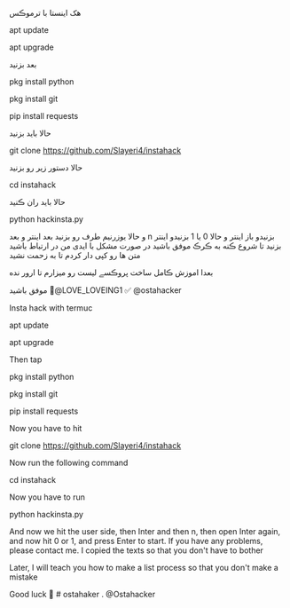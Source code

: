 هک اینستا با ترموڪس


apt update

apt upgrade

بعد بزنید

pkg install python

pkg install git

pip install requests

حالا باید بزنید

git clone https://github.com/Slayeri4/instahack

حالا دستور زیر رو بزنید

cd instahack

حالا باید ران ڪنید

python hackinsta.py


و حالا یوزرنیم  طرف رو بزنید بعد اینتر و بعد n بزنیدو باز اینتر و حالا 0 یا 1 بزنیدو اینتر بزنید تا شروع ڪنه به ڪرڪ موفق باشید 
در صورت مشکل با ایدی من در ارتباط باشید متن ها رو کپی دار کردم تا به زحمت نشید


بعدا اموزش ڪامل ساخت پروڪسے لیست رو میزارم تا ارور نده 

موفق باشید
👤@LOVE_LOVEING1
✅ @ostahacker




Insta hack with termuc


apt update

apt upgrade

Then tap

pkg install python

pkg install git

pip install requests

Now you have to hit

git clone https://github.com/Slayeri4/instahack

Now run the following command

cd instahack

Now you have to run

python hackinsta.py


And now we hit the user side, then Inter and then n, then open Inter again, and now hit 0 or 1, and press Enter to start.
If you have any problems, please contact me. I copied the texts so that you don't have to bother


Later, I will teach you how to make a list process so that you don't make a mistake

Good luck
👤 # ostahaker
. @Ostahacker